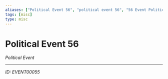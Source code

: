 ```yaml
---
aliases: ["Political Event 56", "political event 56", "56 Event Political"]
tags: [misc]
type: misc
---
```


# Political Event 56

*Political Event*

---
*ID: EVENT00055*